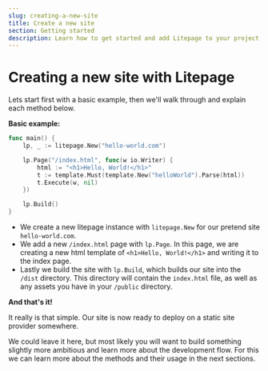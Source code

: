 ```yaml
---
slug: creating-a-new-site
title: Create a new site
section: Getting started
description: Learn how to get started and add Litepage to your project
---
```


# Creating a new site with Litepage

Lets start first with a basic example, then we'll walk through and explain each method below.

**Basic example:**

```go
func main() {
	lp, _ := litepage.New("hello-world.com")

	lp.Page("/index.html", func(w io.Writer) {
		html := "<h1>Hello, World!</h1>"
		t := template.Must(template.New("helloWorld").Parse(html))
		t.Execute(w, nil)
	})

	lp.Build()
}
```

- We create a new litepage instance with `litepage.New` for our pretend site `hello-world.com`.
- We add a new `/index.html` page with `lp.Page`. In this page, we are creating a new html template of `<h1>Hello, World!</h1>` and writing it to the index page.
- Lastly we build the site with `lp.Build`, which builds our site into the `/dist` directory. This directory will contain the `index.html` file, as well as any assets you have in your `/public` directory.

**And that's it!**

It really is that simple. Our site is now ready to deploy on a static site provider somewhere.

We could leave it here, but most likely you will want to build something slightly more ambitious and learn more about the development flow. For this we can learn more about the methods and their usage in the next sections.
